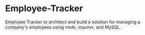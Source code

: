 # Employee-Tracker
Employee Tracker to architect and build a solution for managing a company's employees using node, inquirer, and MySQL.
